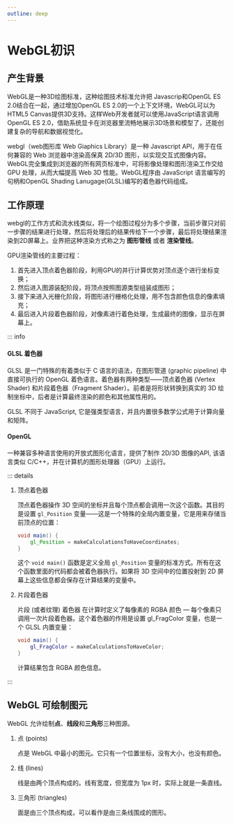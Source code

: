 ```yaml
---
outline: deep
---
```


# WebGL初识

## 产生背景 

WebGL是一种3D绘图标准，这种绘图技术标准允许把 Javascrip和OpenGL ES 2.0结合在一起，通过增加OpenGL ES 2.0的一个上下文环境，WebGL可以为HTML5 Canvas提供3D支持。这样Web开发者就可以使用JavaScript语言调用OpenGL ES 2.0，借助系统显卡在浏览器里流畅地展示3D场景和模型了，还能创建复杂的导航和数据视觉化。 

webgl（web图形库 Web Giaphics Library）是一种 Javascript API，用于在任何兼容的 Web 浏览器中渲染高保真 2D/3D 图形，以实现交互式图像内容。WebGL完全集成到浏览器的所有网页标准中，可将影像处理和图形渲染工作交给 GPU 处理，从而大幅提高 Web 3D 性能。WebGL程序由 JavaScript 语言编写的句柄和OpenGL Shading Lanugage(GLSL)编写的着色器代码组成。

## 工作原理

webgl的工作方式和流水线类似，将一个绘图过程分为多个步骤，当前步骤只对前一步骤的结果进行处理，然后将处理后的结果传给下一个步骤，最后将处理结果渲染到2D屏幕上。业界把这种渲染方式称之为 **图形管线** 或者 **渲染管线**。

GPU渲染管线的主要过程：
1. 首先进入顶点着色器阶段，利用GPU的并行计算优势对顶点逐个进行坐标变换；
2. 然后进入图源装配阶段，将顶点按照图源类型组装成图形；
3. 接下来进入光栅化阶段，将图形进行栅格化处理，用不包含颜色信息的像素填充；
4. 最后进入片段着色器阶段，对像素进行着色处理，生成最终的图像，显示在屏幕上。



::: info
#### GLSL 着色器
GLSL 是一门特殊的有着类似于 C 语言的语法，在图形管道 (graphic pipeline) 中直接可执行的 OpenGL 着色语言。着色器有两种类型——顶点着色器 (Vertex Shader) 和片段着色器（Fragment Shader）。前者是将形状转换到真实的 3D 绘制坐标中，后者是计算最终渲染的颜色和其他属性用的。

GLSL 不同于 JavaScript, 它是强类型语言，并且内置很多数学公式用于计算向量和矩阵。

#### OpenGL

一种兼容多种语言使用的开放式图形化语言，提供了制作 2D/3D 图像的API, 该语言类似 C/C++，并在计算机的图形处理器（GPU）上运行。

::: details
1. 顶点着色器

    顶点着色器操作 3D 空间的坐标并且每个顶点都会调用一次这个函数。其目的是设置 `gl_Position` 变量——这是一个特殊的全局内置变量，它是用来存储当前顶点的位置：

    ```glsl
    void main() {
        gl_Position = makeCalculationsToHaveCoordinates;
    }
    ```

    这个 `void main()` 函数是定义全局 `gl_Position` 变量的标准方式。所有在这个函数里面的代码都会被着色器执行。如果将 3D 空间中的位置投射到 2D 屏幕上这些信息都会保存在计算结果的变量中。

2. 片段着色器

    片段 (或者纹理) 着色器 在计算时定义了每像素的 RGBA 颜色 — 每个像素只调用一次片段着色器。这个着色器的作用是设置 gl_FragColor 变量，也是一个 GLSL 内置变量：


    ```glsl
    void main() {
        gl_FragColor = makeCalculationsToHaveColor;
    }
    ```

    计算结果包含 RGBA 颜色信息。

:::



## WebGL 可绘制图元

WebGL 允许绘制**点**、**线段**和**三角形**三种图源。

1. 点 (points)

    点是 WebGL 中最小的图元。它只有一个位置坐标，没有大小，也没有颜色。
2. 线 (lines)

    线是由两个顶点构成的。线有宽度，但宽度为 1px 时，实际上就是一条直线。
3. 三角形 (triangles)

    面是由三个顶点构成，可以看作是由三条线围成的图形。

